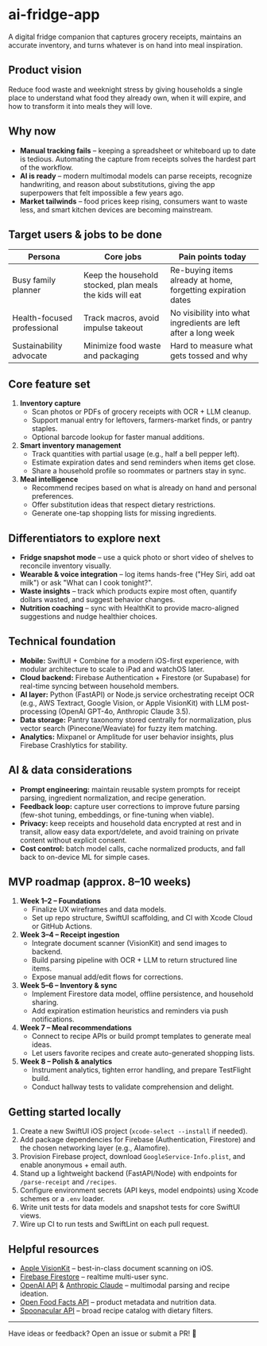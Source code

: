 # ai-fridge-app

A digital fridge companion that captures grocery receipts, maintains an accurate inventory, and turns whatever is on hand into meal inspiration.

## Product vision

Reduce food waste and weeknight stress by giving households a single place to understand what food they already own, when it will expire, and how to transform it into meals they will love.

## Why now

* **Manual tracking fails** – keeping a spreadsheet or whiteboard up to date is tedious. Automating the capture from receipts solves the hardest part of the workflow.
* **AI is ready** – modern multimodal models can parse receipts, recognize handwriting, and reason about substitutions, giving the app superpowers that felt impossible a few years ago.
* **Market tailwinds** – food prices keep rising, consumers want to waste less, and smart kitchen devices are becoming mainstream.

## Target users & jobs to be done

| Persona | Core jobs | Pain points today |
| --- | --- | --- |
| Busy family planner | Keep the household stocked, plan meals the kids will eat | Re-buying items already at home, forgetting expiration dates |
| Health-focused professional | Track macros, avoid impulse takeout | No visibility into what ingredients are left after a long week |
| Sustainability advocate | Minimize food waste and packaging | Hard to measure what gets tossed and why |

## Core feature set

1. **Inventory capture**
   * Scan photos or PDFs of grocery receipts with OCR + LLM cleanup.
   * Support manual entry for leftovers, farmers-market finds, or pantry staples.
   * Optional barcode lookup for faster manual additions.
2. **Smart inventory management**
   * Track quantities with partial usage (e.g., half a bell pepper left).
   * Estimate expiration dates and send reminders when items get close.
   * Share a household profile so roommates or partners stay in sync.
3. **Meal intelligence**
   * Recommend recipes based on what is already on hand and personal preferences.
   * Offer substitution ideas that respect dietary restrictions.
   * Generate one-tap shopping lists for missing ingredients.

## Differentiators to explore next

* **Fridge snapshot mode** – use a quick photo or short video of shelves to reconcile inventory visually.
* **Wearable & voice integration** – log items hands-free ("Hey Siri, add oat milk") or ask "What can I cook tonight?".
* **Waste insights** – track which products expire most often, quantify dollars wasted, and suggest behavior changes.
* **Nutrition coaching** – sync with HealthKit to provide macro-aligned suggestions and nudge healthier choices.

## Technical foundation

* **Mobile:** SwiftUI + Combine for a modern iOS-first experience, with modular architecture to scale to iPad and watchOS later.
* **Cloud backend:** Firebase Authentication + Firestore (or Supabase) for real-time syncing between household members.
* **AI layer:** Python (FastAPI) or Node.js service orchestrating receipt OCR (e.g., AWS Textract, Google Vision, or Apple VisionKit) with LLM post-processing (OpenAI GPT-4o, Anthropic Claude 3.5).
* **Data storage:** Pantry taxonomy stored centrally for normalization, plus vector search (Pinecone/Weaviate) for fuzzy item matching.
* **Analytics:** Mixpanel or Amplitude for user behavior insights, plus Firebase Crashlytics for stability.

## AI & data considerations

* **Prompt engineering:** maintain reusable system prompts for receipt parsing, ingredient normalization, and recipe generation.
* **Feedback loop:** capture user corrections to improve future parsing (few-shot tuning, embeddings, or fine-tuning when viable).
* **Privacy:** keep receipts and household data encrypted at rest and in transit, allow easy data export/delete, and avoid training on private content without explicit consent.
* **Cost control:** batch model calls, cache normalized products, and fall back to on-device ML for simple cases.

## MVP roadmap (approx. 8–10 weeks)

1. **Week 1–2 – Foundations**
   * Finalize UX wireframes and data models.
   * Set up repo structure, SwiftUI scaffolding, and CI with Xcode Cloud or GitHub Actions.
2. **Week 3–4 – Receipt ingestion**
   * Integrate document scanner (VisionKit) and send images to backend.
   * Build parsing pipeline with OCR + LLM to return structured line items.
   * Expose manual add/edit flows for corrections.
3. **Week 5–6 – Inventory & sync**
   * Implement Firestore data model, offline persistence, and household sharing.
   * Add expiration estimation heuristics and reminders via push notifications.
4. **Week 7 – Meal recommendations**
   * Connect to recipe APIs or build prompt templates to generate meal ideas.
   * Let users favorite recipes and create auto-generated shopping lists.
5. **Week 8 – Polish & analytics**
   * Instrument analytics, tighten error handling, and prepare TestFlight build.
   * Conduct hallway tests to validate comprehension and delight.

## Getting started locally

1. Create a new SwiftUI iOS project (`xcode-select --install` if needed).
2. Add package dependencies for Firebase (Authentication, Firestore) and the chosen networking layer (e.g., Alamofire).
3. Provision Firebase project, download `GoogleService-Info.plist`, and enable anonymous + email auth.
4. Stand up a lightweight backend (FastAPI/Node) with endpoints for `/parse-receipt` and `/recipes`.
5. Configure environment secrets (API keys, model endpoints) using Xcode schemes or a `.env` loader.
6. Write unit tests for data models and snapshot tests for core SwiftUI views.
7. Wire up CI to run tests and SwiftLint on each pull request.

## Helpful resources

* [Apple VisionKit](https://developer.apple.com/documentation/visionkit) – best-in-class document scanning on iOS.
* [Firebase Firestore](https://firebase.google.com/docs/firestore) – realtime multi-user sync.
* [OpenAI API](https://platform.openai.com/docs) & [Anthropic Claude](https://docs.anthropic.com/) – multimodal parsing and recipe ideation.
* [Open Food Facts API](https://world.openfoodfacts.org/data) – product metadata and nutrition data.
* [Spoonacular API](https://spoonacular.com/food-api) – broad recipe catalog with dietary filters.

---

Have ideas or feedback? Open an issue or submit a PR! 🚀
